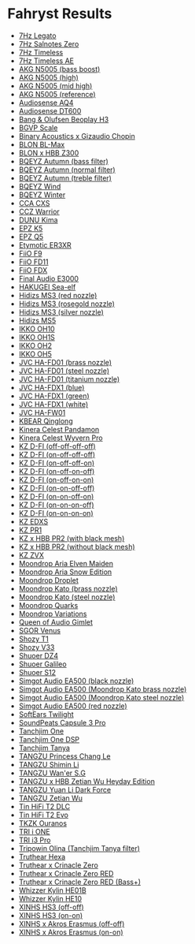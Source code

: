 # Fahryst Results

- [7Hz Legato](./in-ear/7Hz%20Legato)
- [7Hz Salnotes Zero](./in-ear/7Hz%20Salnotes%20Zero)
- [7Hz Timeless](./in-ear/7Hz%20Timeless)
- [7Hz Timeless AE](./in-ear/7Hz%20Timeless%20AE)
- [AKG N5005 (bass boost)](./in-ear/AKG%20N5005%20(bass%20boost))
- [AKG N5005 (high)](./in-ear/AKG%20N5005%20(high))
- [AKG N5005 (mid high)](./in-ear/AKG%20N5005%20(mid%20high))
- [AKG N5005 (reference)](./in-ear/AKG%20N5005%20(reference))
- [Audiosense AQ4](./in-ear/Audiosense%20AQ4)
- [Audiosense DT600](./in-ear/Audiosense%20DT600)
- [Bang & Olufsen Beoplay H3](./in-ear/Bang%20&%20Olufsen%20Beoplay%20H3)
- [BGVP Scale](./in-ear/BGVP%20Scale)
- [Binary Acoustics x Gizaudio Chopin](./in-ear/Binary%20Acoustics%20x%20Gizaudio%20Chopin)
- [BLON BL-Max](./in-ear/BLON%20BL-Max)
- [BLON x HBB Z300](./in-ear/BLON%20x%20HBB%20Z300)
- [BQEYZ Autumn (bass filter)](./in-ear/BQEYZ%20Autumn%20(bass%20filter))
- [BQEYZ Autumn (normal filter)](./in-ear/BQEYZ%20Autumn%20(normal%20filter))
- [BQEYZ Autumn (treble filter)](./in-ear/BQEYZ%20Autumn%20(treble%20filter))
- [BQEYZ Wind](./in-ear/BQEYZ%20Wind)
- [BQEYZ Winter](./in-ear/BQEYZ%20Winter)
- [CCA CXS](./in-ear/CCA%20CXS)
- [CCZ Warrior](./in-ear/CCZ%20Warrior)
- [DUNU Kima](./in-ear/DUNU%20Kima)
- [EPZ K5](./in-ear/EPZ%20K5)
- [EPZ Q5](./in-ear/EPZ%20Q5)
- [Etymotic ER3XR](./in-ear/Etymotic%20ER3XR)
- [FiiO F9](./in-ear/FiiO%20F9)
- [FiiO FD11](./in-ear/FiiO%20FD11)
- [FiiO FDX](./in-ear/FiiO%20FDX)
- [Final Audio E3000](./in-ear/Final%20Audio%20E3000)
- [HAKUGEI Sea-elf](./in-ear/HAKUGEI%20Sea-elf)
- [Hidizs MS3 (red nozzle)](./in-ear/Hidizs%20MS3%20(red%20nozzle))
- [Hidizs MS3 (rosegold nozzle)](./in-ear/Hidizs%20MS3%20(rosegold%20nozzle))
- [Hidizs MS3 (silver nozzle)](./in-ear/Hidizs%20MS3%20(silver%20nozzle))
- [Hidizs MS5](./in-ear/Hidizs%20MS5)
- [IKKO OH10](./in-ear/IKKO%20OH10)
- [IKKO OH1S](./in-ear/IKKO%20OH1S)
- [IKKO OH2](./in-ear/IKKO%20OH2)
- [IKKO OH5](./in-ear/IKKO%20OH5)
- [JVC HA-FD01 (brass nozzle)](./in-ear/JVC%20HA-FD01%20(brass%20nozzle))
- [JVC HA-FD01 (steel nozzle)](./in-ear/JVC%20HA-FD01%20(steel%20nozzle))
- [JVC HA-FD01 (titanium nozzle)](./in-ear/JVC%20HA-FD01%20(titanium%20nozzle))
- [JVC HA-FDX1 (blue)](./in-ear/JVC%20HA-FDX1%20(blue))
- [JVC HA-FDX1 (green)](./in-ear/JVC%20HA-FDX1%20(green))
- [JVC HA-FDX1 (white)](./in-ear/JVC%20HA-FDX1%20(white))
- [JVC HA-FW01](./in-ear/JVC%20HA-FW01)
- [KBEAR Qinglong](./in-ear/KBEAR%20Qinglong)
- [Kinera Celest Pandamon](./in-ear/Kinera%20Celest%20Pandamon)
- [Kinera Celest Wyvern Pro](./in-ear/Kinera%20Celest%20Wyvern%20Pro)
- [KZ D-FI (off-off-off-off)](./in-ear/KZ%20D-FI%20(off-off-off-off))
- [KZ D-FI (on-off-off-off)](./in-ear/KZ%20D-FI%20(on-off-off-off))
- [KZ D-FI (on-off-off-on)](./in-ear/KZ%20D-FI%20(on-off-off-on))
- [KZ D-FI (on-off-on-off)](./in-ear/KZ%20D-FI%20(on-off-on-off))
- [KZ D-FI (on-off-on-on)](./in-ear/KZ%20D-FI%20(on-off-on-on))
- [KZ D-FI (on-on-off-off)](./in-ear/KZ%20D-FI%20(on-on-off-off))
- [KZ D-FI (on-on-off-on)](./in-ear/KZ%20D-FI%20(on-on-off-on))
- [KZ D-FI (on-on-on-off)](./in-ear/KZ%20D-FI%20(on-on-on-off))
- [KZ D-FI (on-on-on-on)](./in-ear/KZ%20D-FI%20(on-on-on-on))
- [KZ EDXS](./in-ear/KZ%20EDXS)
- [KZ PR1](./in-ear/KZ%20PR1)
- [KZ x HBB PR2 (with black mesh)](./in-ear/KZ%20x%20HBB%20PR2%20(with%20black%20mesh))
- [KZ x HBB PR2 (without black mesh)](./in-ear/KZ%20x%20HBB%20PR2%20(without%20black%20mesh))
- [KZ ZVX](./in-ear/KZ%20ZVX)
- [Moondrop Aria Elven Maiden](./in-ear/Moondrop%20Aria%20Elven%20Maiden)
- [Moondrop Aria Snow Edition](./in-ear/Moondrop%20Aria%20Snow%20Edition)
- [Moondrop Droplet](./in-ear/Moondrop%20Droplet)
- [Moondrop Kato (brass nozzle)](./in-ear/Moondrop%20Kato%20(brass%20nozzle))
- [Moondrop Kato (steel nozzle)](./in-ear/Moondrop%20Kato%20(steel%20nozzle))
- [Moondrop Quarks](./in-ear/Moondrop%20Quarks)
- [Moondrop Variations](./in-ear/Moondrop%20Variations)
- [Queen of Audio Gimlet](./in-ear/Queen%20of%20Audio%20Gimlet)
- [SGOR Venus](./in-ear/SGOR%20Venus)
- [Shozy T1](./in-ear/Shozy%20T1)
- [Shozy V33](./in-ear/Shozy%20V33)
- [Shuoer DZ4](./in-ear/Shuoer%20DZ4)
- [Shuoer Galileo](./in-ear/Shuoer%20Galileo)
- [Shuoer S12](./in-ear/Shuoer%20S12)
- [Simgot Audio EA500 (black nozzle)](./in-ear/Simgot%20Audio%20EA500%20(black%20nozzle))
- [Simgot Audio EA500 (Moondrop Kato brass nozzle)](./in-ear/Simgot%20Audio%20EA500%20(Moondrop%20Kato%20brass%20nozzle))
- [Simgot Audio EA500 (Moondrop Kato steel nozzle)](./in-ear/Simgot%20Audio%20EA500%20(Moondrop%20Kato%20steel%20nozzle))
- [Simgot Audio EA500 (red nozzle)](./in-ear/Simgot%20Audio%20EA500%20(red%20nozzle))
- [SoftEars Twilight](./in-ear/SoftEars%20Twilight)
- [SoundPeats Capsule 3 Pro](./in-ear/SoundPeats%20Capsule%203%20Pro)
- [Tanchjim One](./in-ear/Tanchjim%20One)
- [Tanchjim One DSP](./in-ear/Tanchjim%20One%20DSP)
- [Tanchjim Tanya](./in-ear/Tanchjim%20Tanya)
- [TANGZU Princess Chang Le](./in-ear/TANGZU%20Princess%20Chang%20Le)
- [TANGZU Shimin Li](./in-ear/TANGZU%20Shimin%20Li)
- [TANGZU Wan'er S.G](./in-ear/TANGZU%20Wan'er%20S.G)
- [TANGZU x HBB Zetian Wu Heyday Edition](./in-ear/TANGZU%20x%20HBB%20Zetian%20Wu%20Heyday%20Edition)
- [TANGZU Yuan Li Dark Force](./in-ear/TANGZU%20Yuan%20Li%20Dark%20Force)
- [TANGZU Zetian Wu](./in-ear/TANGZU%20Zetian%20Wu)
- [Tin HiFi T2 DLC](./in-ear/Tin%20HiFi%20T2%20DLC)
- [Tin HiFi T2 Evo](./in-ear/Tin%20HiFi%20T2%20Evo)
- [TKZK Ouranos](./in-ear/TKZK%20Ouranos)
- [TRI i ONE](./in-ear/TRI%20i%20ONE)
- [TRI i3 Pro](./in-ear/TRI%20i3%20Pro)
- [Tripowin Olina (Tanchjim Tanya filter)](./in-ear/Tripowin%20Olina%20(Tanchjim%20Tanya%20filter))
- [Truthear Hexa](./in-ear/Truthear%20Hexa)
- [Truthear x Crinacle Zero](./in-ear/Truthear%20x%20Crinacle%20Zero)
- [Truthear x Crinacle Zero RED](./in-ear/Truthear%20x%20Crinacle%20Zero%20RED)
- [Truthear x Crinacle Zero RED (Bass+)](./in-ear/Truthear%20x%20Crinacle%20Zero%20RED%20(Bass+))
- [Whizzer Kylin HE01B](./in-ear/Whizzer%20Kylin%20HE01B)
- [Whizzer Kylin HE10](./in-ear/Whizzer%20Kylin%20HE10)
- [XINHS HS3 (off-off)](./in-ear/XINHS%20HS3%20(off-off))
- [XINHS HS3 (on-on)](./in-ear/XINHS%20HS3%20(on-on))
- [XINHS x Akros Erasmus (off-off)](./in-ear/XINHS%20x%20Akros%20Erasmus%20(off-off))
- [XINHS x Akros Erasmus (on-on)](./in-ear/XINHS%20x%20Akros%20Erasmus%20(on-on))
